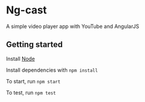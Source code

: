 # Ng-cast

A simple video player app with YouTube and AngularJS

## Getting started

Install [Node](https://nodejs.org/en/)

Install dependencies with `npm install`

To start, run `npm start`

To test, run `npm test`


